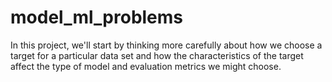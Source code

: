 # model_ml_problems
In this project, we'll start by thinking more carefully about how we choose a target for a particular data set and how the characteristics of the target affect the type of model and evaluation metrics we might choose.
